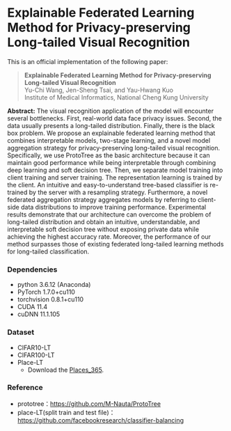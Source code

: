 # **Explainable Federated Learning Method for Privacy-preserving Long-tailed Visual Recognition**

This is an official implementation of the following paper:
> **Explainable Federated Learning Method for Privacy-preserving Long-tailed Visual Recognition**  
> Yu-Chi Wang, Jen-Sheng Tsai, and Yau-Hwang Kuo  
> Institute of Medical Informatics, National Cheng Kung University  
>


**Abstract:** The visual recognition application of the model will encounter several bottlenecks. First, real-world data face privacy issues. Second, the data usually presents a long-tailed distribution. Finally, there is the black box problem. We propose an explainable federated learning method that combines interpretable models, two-stage learning, and a novel model aggregation strategy for privacy-preserving long-tailed visual recognition. Specifically, we use ProtoTree as the basic architecture because it can maintain good performance while being interpretable through combining deep learning and soft decision tree. Then, we separate model training into client training and server training. The representation learning is trained by the client. An intuitive and easy-to-understand tree-based classifier is re-trained by the server with a resampling strategy. Furthermore, a novel federated aggregation strategy aggregates models by referring to client-side data distributions to improve training performance. Experimental results demonstrate that our architecture can overcome the problem of long-tailed distribution and obtain an intuitive, understandable, and interpretable soft decision tree without exposing private data while achieving the highest accuracy rate. Moreover, the performance of our method surpasses those of existing federated long-tailed learning methods for long-tailed classification.



### Dependencies

- python 3.6.12 (Anaconda)
- PyTorch 1.7.0+cu110
- torchvision 0.8.1+cu110
- CUDA 11.4
- cuDNN 11.1.105



### Dataset

- CIFAR10-LT
- CIFAR100-LT
- Place-LT
    - Download the [Places_365](http://places2.csail.mit.edu/download.html).

### Reference
* prototree：https://github.com/M-Nauta/ProtoTree
* place-LT(split train and test file)：https://github.com/facebookresearch/classifier-balancing

